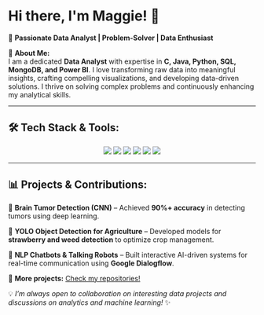 

# **Hi there, I'm Maggie!** 👋  

🎯 **Passionate Data Analyst | Problem-Solver | Data Enthusiast**

🚀 **About Me:**  
I am a dedicated **Data Analyst** with expertise in **C, Java, Python, SQL, MongoDB, and Power BI**. I love transforming raw data into meaningful insights, crafting compelling visualizations, and developing data-driven solutions. I thrive on solving complex problems and continuously enhancing my analytical skills.

---

## 🛠 **Tech Stack & Tools:**

<div align="center">
  <img src="https://img.shields.io/badge/C-00599C?style=for-the-badge&logo=c&logoColor=white" />
  <img src="https://img.shields.io/badge/Java-007396?style=for-the-badge&logo=java&logoColor=white" />
  <img src="https://img.shields.io/badge/Python-3776AB?style=for-the-badge&logo=python&logoColor=white" />
  <img src="https://img.shields.io/badge/SQL-4479A1?style=for-the-badge&logo=sqlite&logoColor=white" />
  <img src="https://img.shields.io/badge/MongoDB-47A248?style=for-the-badge&logo=mongodb&logoColor=white" />
  <img src="https://img.shields.io/badge/Power%20BI-F2C811?style=for-the-badge&logo=powerbi&logoColor=black" />
</div>

---

## 📊 **Projects & Contributions:**

🌟 **Brain Tumor Detection (CNN)** – Achieved **90%+ accuracy** in detecting tumors using deep learning.

🌱 **YOLO Object Detection for Agriculture** – Developed models for **strawberry and weed detection** to optimize crop management.

💬 **NLP Chatbots & Talking Robots** – Built interactive AI-driven systems for real-time communication using **Google Dialogflow**.

🔗 **More projects:** [Check my repositories!](https://github.com/MeghanaPatnala)


💡 *I’m always open to collaboration on interesting data projects and discussions on analytics and machine learning!* ✨
